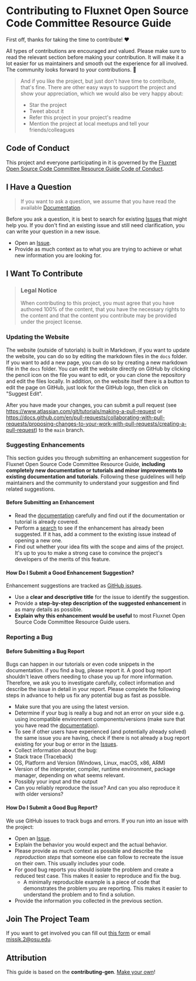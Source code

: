 <!-- omit in toc -->
# Contributing to Fluxnet Open Source Code Committee Resource Guide

First off, thanks for taking the time to contribute! ❤️

All types of contributions are encouraged and valued. Please make sure to read the relevant section before making your contribution. It will make it a lot easier for us maintainers and smooth out the experience for all involved. The community looks forward to your contributions. 🎉

> And if you like the project, but just don't have time to contribute, that's fine. There are other easy ways to support the project and show your appreciation, which we would also be very happy about:
> - Star the project
> - Tweet about it
> - Refer this project in your project's readme
> - Mention the project at local meetups and tell your friends/colleagues


## Code of Conduct

This project and everyone participating in it is governed by the
[Fluxnet Open Source Code Committee Resource Guide Code of Conduct](https://github.com/fluxnet-open-source/website/blob/main/CODE_OF_CONDUCT.md).


## I Have a Question

> If you want to ask a question, we assume that you have read the available [Documentation](https://fluxnet-open-source.readthedocs.io/en/latest/).

Before you ask a question, it is best to search for existing [Issues](https://github.com/fluxnet-open-source/website/issues?q=) that might help you. If you don't find an existing issue and still need clarification, you can write your question in a new issue.

- Open an [Issue](https://github.com/fluxnet-open-source/website/issues/new).
- Provide as much context as to what you are trying to achieve or what new information you are looking for.


## I Want To Contribute

> ### Legal Notice  
> When contributing to this project, you must agree that you have authored 100% of the content, that you have the necessary rights to the content and that the content you contribute may be provided under the project license.

### Updating the Website

The website (outside of tutorials) is built in Markdown, if you want to update the website, you can do so by editing the markdown files in the `docs` folder. If you want to add a new page, you can do so by creating a new markdown file in the `docs` folder. You can edit the website directly on GitHub by clicking the pencil icon on the file you want to edit, or you can clone the repository and edit the files locally. In addition, on the website itself there is a button to edit the page on GitHub, just look for the GitHub logo, then click on "Suggest Edit".

After you have made your changes, you can submit a pull request (see https://www.atlassian.com/git/tutorials/making-a-pull-request or https://docs.github.com/en/pull-requests/collaborating-with-pull-requests/proposing-changes-to-your-work-with-pull-requests/creating-a-pull-request) to the `main` branch.


### Suggesting Enhancements

This section guides you through submitting an enhancement suggestion for Fluxnet Open Source Code Committee Resource Guide, **including completely new documentation or tutorials and minor improvements to existing documentation and tutorials**. Following these guidelines will help maintainers and the community to understand your suggestion and find related suggestions.

 
#### Before Submitting an Enhancement

- Read the [documentation](https://fluxnet-open-source.readthedocs.io/en/latest/) carefully and find out if the documentation or tutorial is already covered.
- Perform a [search](https://github.com/fluxnet-open-source/website/issues?q=) to see if the enhancement has already been suggested. If it has, add a comment to the existing issue instead of opening a new one.
- Find out whether your idea fits with the scope and aims of the project. It's up to you to make a strong case to convince the project's developers of the merits of this feature.

 
#### How Do I Submit a Good Enhancement Suggestion?

Enhancement suggestions are tracked as [GitHub issues](https://github.com/fluxnet-open-source/website/issues?q=).

- Use a **clear and descriptive title** for the issue to identify the suggestion.
- Provide a **step-by-step description of the suggested enhancement** in as many details as possible.
- **Explain why this enhancement would be useful** to most Fluxnet Open Source Code Committee Resource Guide users. 

<!-- You might want to create an issue template for enhancement suggestions that can be used as a guide and that defines the structure of the information to be included. If you do so, reference it here in the description. -->

### Reporting a Bug

 
#### Before Submitting a Bug Report

Bugs can happen in our tutorials or even code snippets in the documentation. if you find a bug, please report it. A good bug report shouldn't leave others needing to chase you up for more information. Therefore, we ask you to investigate carefully, collect information and describe the issue in detail in your report. Please complete the following steps in advance to help us fix any potential bug as fast as possible.

- Make sure that you are using the latest version.
- Determine if your bug is really a bug and not an error on your side e.g. using incompatible environment components/versions (make sure that you have read the [documentation](https://fluxnet-open-source.readthedocs.io/en/latest/)). 
- To see if other users have experienced (and potentially already solved) the same issue you are having, check if there is not already a bug report existing for your bug or error in the [Issues](https://github.com/fluxnet-open-source/website/issues?q=).
- Collect information about the bug:
- Stack trace (Traceback)
- OS, Platform and Version (Windows, Linux, macOS, x86, ARM)
- Version of the interpreter, compiler, runtime environment, package manager, depending on what seems relevant.
- Possibly your input and the output
- Can you reliably reproduce the issue? And can you also reproduce it with older versions?

 
#### How Do I Submit a Good Bug Report?

We use GitHub issues to track bugs and errors. If you run into an issue with the project:

- Open an [Issue](https://github.com/fluxnet-open-source/website/issues/new).
- Explain the behavior you would expect and the actual behavior.
- Please provide as much context as possible and describe the *reproduction steps* that someone else can follow to recreate the issue on their own. This usually includes your code. 
- For good bug reports you should isolate the problem and create a reduced test case. This makes it easier to reproduce and fix the bug.
  - A minimally reproducible example is a piece of code that demonstrates the problem you are reporting. This makes it easier to understand the problem and to find a solution.
- Provide the information you collected in the previous section.

<!-- You might want to create an issue template for bugs and errors that can be used as a guide and that defines the structure of the information to be included. If you do so, reference it here in the description. -->


## Join The Project Team
If you want to get involved you can fill out [this form](https://docs.google.com/forms/d/e/1FAIpQLSd4lhkL6Mx3NYAjgjEf8ZtXwhAwhfOFEi5UVE3A9zbcE9Is5A/viewform?usp=send_form) or email missik.2@osu.edu.

 
## Attribution
This guide is based on the **contributing-gen**. [Make your own](https://github.com/bttger/contributing-gen)!
